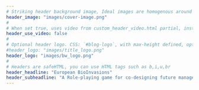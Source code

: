 ```yaml
---
# Striking header background image, Ideal images are homogenous around the centre and contrasting to the text. Non-ideal images can use `title_guard`
header_image: "images/cover-image.png"
#
# When set true, uses video from custom_header_video.html partial, instead of header_image
header_use_video: false
#
# Optional header logo. CSS: `#blog-logo`, with max-height defined, optimize to prevent scaling
#header_logo: "images/title_logo.png"
header_logo: "images/bw_logo.png"
#
# Headers are safeHTML, you can use HTML tags such as b,i,u,br
header_headline: "European BioInvasions"
header_subheadline: "A Role-playing game for co-designing future management strategies."
---
```

